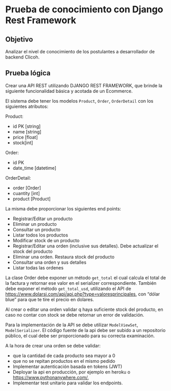 # Prueba de conocimiento con Django Rest Framework

## Objetivo
Analizar el nivel de conocimiento de los postulantes a desarrollador de backend Clicoh.

## Prueba lógica
Crear una API REST utilizando DJANGO REST FRAMEWORK, que brinde la siguiente funcionalidad básica y acotada de un
Ecommerce.

El sistema debe tener los modelos `Product`, `Order`, `OrderDetail` con los siguientes atributos:

Product:
- id PK [string]
- name [string]
- price [float]
- stock[int]
 
Order:
- id PK
- date_time [datetime]

OrderDetail:
- order [Order]
- cuantity [int]
- product [Product]

La misma debe proporcionar los siguientes end points:
* Registrar/Editar un producto
* Eliminar un producto
* Consultar un producto
* Listar todos los productos
* Modificar stock de un producto
* Registrar/Editar una orden (inclusive sus detalles). Debe actualizar el stock del producto
* Eliminar una orden. Restaura stock del producto
* Consultar una orden y sus detalles
* Listar todas las ordenes

La clase Order debe exponer un método `get_total` el cual calcula el total de la factura y retornar ese valor en el serializer
correspondiente. También debe exponer el método `get_total_usd`, utilizando el API de
https://www.dolarsi.com/api/api.php?type=valoresprincipales, con “dólar blue” para que te tire el precio en dolares.

Al crear o editar una orden validar q haya suficiente stock del producto, en caso no contar con stock se debe retornar un
error de validación.

Para la implementación de la API se debe utilizar `ModelViewSet`, `ModelSerializer`.
El código fuente de la api debe ser subido a un repositorio público, el cual debe ser proporcionado para su correcta
examinación.

A la hora de crear una orden se debe validar:
* que la cantidad de cada producto sea mayor a 0
* que no se repitan productos en el mismo pedido
* Implementar autenticación basada en tokens (JWT)
* Deployar la api en producción, por ejemplo en heroku o https://www.pythonanywhere.com/,
* Implementar test unitario para validar los endpoints.


